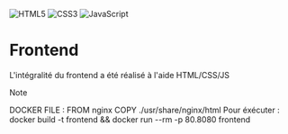 ![HTML5](https://img.shields.io/badge/html5-%23E34F26.svg?style=for-the-badge&logo=html5&logoColor=white)
![CSS3](https://img.shields.io/badge/css3-%231572B6.svg?style=for-the-badge&logo=css3&logoColor=white)
![JavaScript](https://img.shields.io/badge/javascript-%23323330.svg?style=for-the-badge&logo=javascript&logoColor=%23F7DF1E)  

# Frontend

L'intégralité du frontend a été réalisé à l'aide HTML/CSS/JS

>[!NOTE]
>DOCKER FILE : FROM nginx COPY ./usr/share/nginx/html
>Pour éxécuter : docker build -t frontend && docker run --rm -p 80.8080 frontend

